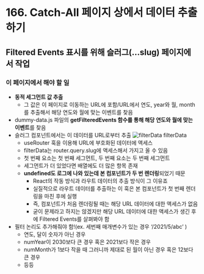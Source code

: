# 166. Catch-All 페이지 상에서 데이터 추출하기

## Filtered Events 표시를 위해 슬러그(...slug) 페이지에서 작업

### 이 페이지에서 해야 할 일

- **동적 세그먼트 값 추출**
  - 그 값은 이 페이지로 이동하는 URL에 포함/URL에서 연도, year와 월, month를 추출해서 해당 연도와 월에 맞는 이벤트를 찾음
- dummy-data.js 파일의 **getFilteredEvents 함수를 통해 해당 연도와 월에 맞는 이벤트**를 찾음
- 슬러그 컴포넌트에서는 이 데이터를 URL로부터 추출
  ![filterData](https://prod-files-secure.s3.us-west-2.amazonaws.com/6d4a6c9c-7168-49b2-8383-1bd212b2d8d4/9a976e88-a242-443a-8c97-865676fc1a9d/%E1%84%89%E1%85%B3%E1%84%8F%E1%85%B3%E1%84%85%E1%85%B5%E1%86%AB%E1%84%89%E1%85%A3%E1%86%BA_2024-01-02_%E1%84%8B%E1%85%A9%E1%84%92%E1%85%AE_8.27.51.png)
  filterData
  - useRouter 훅을 이용해 URL에 부호화된 데이터에 액세스
  - filterData는 router.query.slug에 액세스해서 가지고 올 수 있음
  - 첫 번째 요소는 첫 번째 세그먼트, 두 번째 요소는 두 번째 세그먼트
  - 세그먼트가 더 있었다면 배열에도 더 많은 항목 존재
  - **undefined도 로그에 나와 있는데 본 컴포넌트가 두 번 렌더링**되었기 때문
    - React의 작동 방식과 라우트 데이터의 추출 방식이 그 이유죠
    - 실질적으로 라우트 데이터를 추출하는 이 훅은 본 컴포넌트가 첫 번째 렌더링을 마친 후에 실행
    - 즉, 컴포넌트가 처음 렌더링될 때는 해당 URL 데이터에 대한 액세스가 없음
    - 굳이 문제라고 하지는 않겠지만 해당 URL 데이터에 대한 액세스가 생긴 후에 Filtered Events를 살펴봐야 함
- 필터 논리도 추가해줘야 함!(ex. 세번째 매개변수가 있는 경우 ‘/2021/5/abc’ )
  - 연도, 달이 숫자가 아닌 경우
  - numYear이 2030보다 큰 경우 혹은 2021보다 작은 경우
  - numMonth가 1보다 작을 때 그러니까 제대로 된 월이 아닌 경우 혹은 12보다 큰 경우
  - 등등
